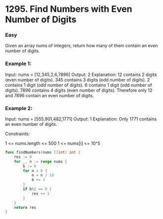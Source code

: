 # 1295. Find Numbers with Even Number of Digits

### Easy

Given an array nums of integers, return how many of them contain an even number of digits.

### Example 1:

Input: nums = [12,345,2,6,7896]
Output: 2
Explanation: 
12 contains 2 digits (even number of digits). 
345 contains 3 digits (odd number of digits). 
2 contains 1 digit (odd number of digits). 
6 contains 1 digit (odd number of digits). 
7896 contains 4 digits (even number of digits). 
Therefore only 12 and 7896 contain an even number of digits.

### Example 2:

Input: nums = [555,901,482,1771]
Output: 1 
Explanation: 
Only 1771 contains an even number of digits.

Constraints:

1 <= nums.length <= 500
1 <= nums[i] <= 10^5

```go
func findNumbers(nums []int) int {
	res := 0
	for _, n := range nums {
		b := 0
		for n > 0 {
			n = n / 10
			b += 1
		}
		if b%2 == 0 {
			res += 1
		}
	}
	return res
}
```